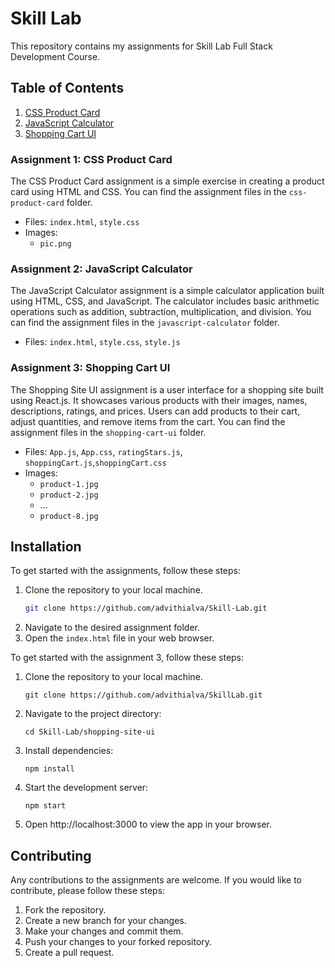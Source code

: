 # Skill Lab

This repository contains my assignments for Skill Lab Full Stack Development Course.

## Table of Contents

1. [CSS Product Card](#assignment-1-css-product-card)
2. [JavaScript Calculator](#assignment-2-javascript-calculator)
3. [Shopping Cart UI](#shopping-cart-ui)

### Assignment 1: CSS Product Card

The CSS Product Card assignment is a simple exercise in creating a product card using HTML and CSS.  You can find the assignment files in the `css-product-card` folder.
- Files: `index.html`, `style.css`
- Images:
  - `pic.png`

### Assignment 2: JavaScript Calculator

The JavaScript Calculator assignment is a simple calculator application built using HTML, CSS, and JavaScript. The calculator includes basic arithmetic operations such as addition, subtraction, multiplication, and division. You can find the assignment files in the `javascript-calculator` folder.
- Files: `index.html`, `style.css`, `style.js`

### Assignment 3: Shopping Cart UI

The Shopping Site UI assignment is a user interface for a shopping site built using React.js. It showcases various products with their images, names, descriptions, ratings, and prices. Users can add products to their cart, adjust quantities, and remove items from the cart. You can find the assignment files in the `shopping-cart-ui` folder.
- Files: `App.js`, `App.css`, `ratingStars.js`, `shoppingCart.js`,`shoppingCart.css`
- Images:
  - `product-1.jpg`
  - `product-2.jpg`
  - ...
  - `product-8.jpg`


## Installation

To get started with the assignments, follow these steps:

1. Clone the repository to your local machine.
   ```bash
   git clone https://github.com/advithialva/Skill-Lab.git

2. Navigate to the desired assignment folder.
3. Open the `index.html` file in your web browser.

To get started with the assignment 3, follow these steps:

1. Clone the repository to your local machine.
   ```
   git clone https://github.com/advithialva/SkillLab.git
   ```
2. Navigate to the project directory:
   ```
   cd Skill-Lab/shopping-site-ui
   ```
3. Install dependencies:
   ```
   npm install
   ```
4. Start the development server:
   ```
   npm start
   ```
5. Open http://localhost:3000 to view the app in your browser.

## Contributing

Any contributions to the assignments are welcome. If you would like to contribute, please follow these steps:

1. Fork the repository.
2. Create a new branch for your changes.
3. Make your changes and commit them.
4. Push your changes to your forked repository.
5. Create a pull request.
